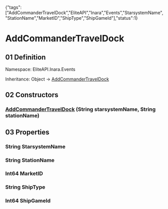 {"tags":["AddCommanderTravelDock","EliteAPI","Inara","Events","StarsystemName","StationName","MarketID","ShipType","ShipGameId"],"status":1}

# AddCommanderTravelDock

## 01 Definition

Namespace: <span class='code'>EliteAPI.Inara.Events</span>

Inheritance: <span class='code'>Object</span> → <span class='code'>[AddCommanderTravelDock](../../../EliteAPI/Inara/Events/AddCommanderTravelDock.html)</span>

## 02 Constructors

### <span class='code'>[AddCommanderTravelDock](../../../EliteAPI/Inara/Events/AddCommanderTravelDock.html)</span> (<span class='code'>String</span> starsystemName, <span class='code'>String</span> stationName)

## 03 Properties

### <span class='code'>String</span> StarsystemName

### <span class='code'>String</span> StationName

### <span class='code'>Int64</span> MarketID

### <span class='code'>String</span> ShipType

### <span class='code'>Int64</span> ShipGameId

